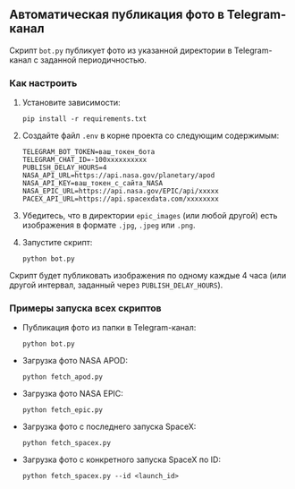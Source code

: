 


## Автоматическая публикация фото в Telegram-канал

Скрипт `bot.py` публикует фото из указанной директории в Telegram-канал с заданной периодичностью.

### Как настроить

1. Установите зависимости:
   ```
   pip install -r requirements.txt
   ```

2. Создайте файл `.env` в корне проекта со следующим содержимым:
   ```
   TELEGRAM_BOT_TOKEN=ваш_токен_бота
   TELEGRAM_CHAT_ID=-100xxxxxxxxxx
   PUBLISH_DELAY_HOURS=4
   NASA_API_URL=https://api.nasa.gov/planetary/apod
   NASA_API_KEY=ваш_токен_с_сайта_NASA
   NASA_EPIC_URL=https://api.nasa.gov/EPIC/api/xxxxx
   PACEX_API_URL=https://api.spacexdata.com/xxxxxxxx
   ```

3. Убедитесь, что в директории `epic_images` (или любой другой) есть изображения в формате `.jpg`, `.jpeg` или `.png`.


4. Запустите скрипт:
   ```
   python bot.py
   ```

Скрипт будет публиковать изображения по одному каждые 4 часа (или другой интервал, заданный через `PUBLISH_DELAY_HOURS`).

### Примеры запуска всех скриптов

- Публикация фото из папки в Telegram-канал:
  ```
  python bot.py
  ```

- Загрузка фото NASA APOD:
  ```
  python fetch_apod.py
  ```

- Загрузка фото NASA EPIC:
  ```
  python fetch_epic.py
  ```

- Загрузка фото с последнего запуска SpaceX:
  ```
  python fetch_spacex.py
  ```

- Загрузка фото с конкретного запуска SpaceX по ID:
  ```
  python fetch_spacex.py --id <launch_id>
  ```